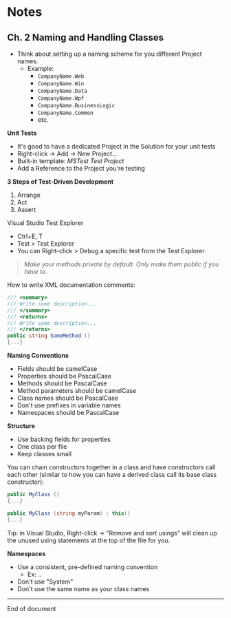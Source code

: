 # Notes

## Ch. 2 Naming and Handling Classes 

* Think about setting up a naming scheme for you different Project names. 
    * Example:
        * `CompanyName.Web`
        * `CompanyName.Win`
        * `CompanyName.Data`
        * `CompanyName.Wpf`
        * `CompanyName.BusinessLogic`
        * `CompanyName.Common`
        * etc.

**Unit Tests**

* It's good to have a dedicated Project in the Solution for your unit tests
* Right-click -> Add -> New Project...
* Built-in template: _MSTest Test Project_
* Add a Reference to the Project you're testing

**3 Steps of Test-Driven Development**

1. Arrange 
2. Act
3. Assert

Visual Studio Test Explorer

* Ctrl+E, T
* Test > Test Explorer
* You can Right-click > Debug a specific test from the Test Explorer

> _Make your methods private by default. Only make them public if you have to._

How to write XML documentation comments:

```C#
/// <summary>
/// Write some description...
/// </summary>
/// <returns>
/// Write some description...
/// </returns>
public string SomeMethod ()
{...}
```

**Naming Conventions**

* Fields should be camelCase
* Properties should be PascalCase
* Methods should be PascalCase
* Method parameters should be camelCase 
* Class names should be PascalCase 
* Don't use prefixes in variable names 
* Namespaces should be PascalCase

**Structure**

* Use backing fields for properties 
* One class per file 
* Keep classes small 

You can chain constructors together in a class and have constructors call each other (similar to how you can have a derived class call its base class constructor):

```C#
public MyClass () 
{...}

public MyClass (string myParam) : this() 
{...}
```

Tip: in Visual Studio, Right-click -> "Remove and sort usings" will clean up the unused using statements at the top of the file for you. 

**Namespaces**

* Use a consistent, pre-defined naming convention
    * Ex: <Company>.<Technology>.<Feature>
* Don't use "System" 
* Don't use the same name as your class names 

---
End of document